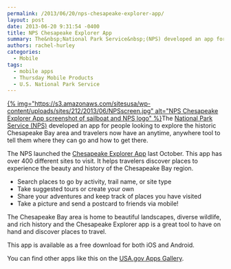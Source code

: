 ```yaml
---
permalink: /2013/06/20/nps-chesapeake-explorer-app/
layout: post
date: 2013-06-20 9:31:54 -0400
title: NPS Chesapeake Explorer App
summary: The&nbsp;National Park Service&nbsp;(NPS) developed an app for people looking to explore the historic Chesapeake Bay area and travelers now have an anytime, anywhere tool to tell them where they can go and how to get there. The NPS launched the&nbsp;Chesapeake Explorer App&nbsp;last October.
authors: rachel-hurley
categories:
  - Mobile
tags:
  - mobile apps
  - Thursday Mobile Products
  - U.S. National Park Service
---
```


[{% img="https://s3.amazonaws.com/sitesusa/wp-content/uploads/sites/212/2013/06/NPSscreen.jpg" alt="NPS Chesapeake Explorer App screenshot of sailboat and NPS logo" %}](https://s3.amazonaws.com/sitesusa/wp-content/uploads/sites/212/2013/06/NPSscreen.jpg)The [National Park Service (NPS)](http://www.nps.gov/index.htm) developed an app for people looking to explore the historic Chesapeake Bay area and travelers now have an anytime, anywhere tool to tell them where they can go and how to get there.

The NPS launched the [Chesapeake Explorer App](http://www.chesapeakeexplorerapp.com/) last October. This app has over 400 different sites to visit. It helps travelers discover places to experience the beauty and history of the Chesapeake Bay region.

  * Search places to go by activity, trail name, or site type
  * Take suggested tours or create your own
  * Share your adventures and keep track of places you have visited
  * Take a picture and send a postcard to friends via mobile!

The Chesapeake Bay area is home to beautiful landscapes, diverse wildlife, and rich history and the Chesapeake Explorer app is a great tool to have on hand and discover places to travel.

This app is available as a free download for both iOS and Android.

You can find other apps like this on the [USA.gov Apps Gallery](http://apps.usa.gov/).